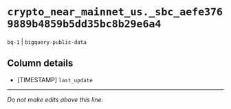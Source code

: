 # `crypto_near_mainnet_us._sbc_aefe3769889b4859b5dd35bc8b29e6a4`
`bq-1` | `bigquery-public-data`

## Column details
* [TIMESTAMP] `last_update`

-------------------------------------------------------------------------------
*Do not make edits above this line.*
